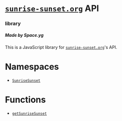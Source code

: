 # [`sunrise-sunset.org`](https://sunrise-sunset.org/api) API
### library
##### Made by Space.yg
This is a JavaScript library for [`sunrise-sunset.org`](https://sunrise-sunset.org/api)'s API.

# Namespaces
- [`SunriseSunset`](./types/SunriseSunset.html)

# Functions
- [`getSunriseSunset`](./functions/getSunriseSunset.html)